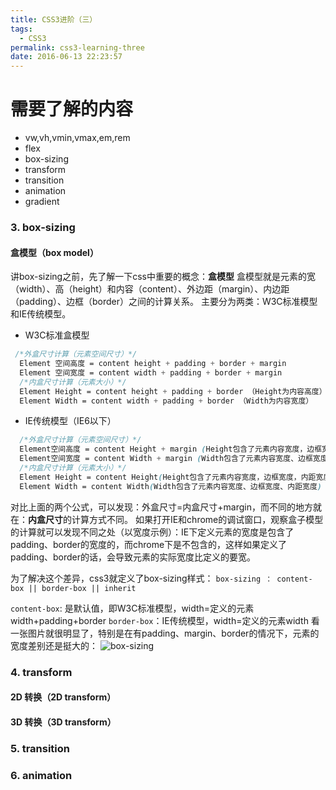 ```yaml
---
title: CSS3进阶（三）
tags:
  - CSS3
permalink: css3-learning-three
date: 2016-06-13 22:23:57
---
```


# 需要了解的内容
- vw,vh,vmin,vmax,em,rem
- flex
- box-sizing
- transform
- transition
- animation
- gradient

### 3. box-sizing
#### 盒模型（box model）

讲box-sizing之前，先了解一下css中重要的概念：**盒模型**
盒模型就是元素的宽（width）、高（height）和内容（content）、外边距（margin）、内边距（padding）、边框（border）之间的计算关系。
主要分为两类：W3C标准模型和IE传统模型。
- W3C标准盒模型
``` css
 /*外盒尺寸计算（元素空间尺寸）*/
  Element 空间高度 = content height + padding + border + margin
  Element 空间宽度 = content width + padding + border + margin
  /*内盒尺寸计算（元素大小）*/
  Element Height = content height + padding + border （Height为内容高度）
  Element Width = content width + padding + border （Width为内容宽度）
```
- IE传统模型（IE6以下）
``` css
  /*外盒尺寸计算（元素空间尺寸）*/
  Element空间高度 = content Height + margin (Height包含了元素内容宽度，边框宽度，内距宽度)
  Element空间宽度 = content Width + margin (Width包含了元素内容宽度、边框宽度、内距宽度)
  /*内盒尺寸计算（元素大小）*/
  Element Height = content Height(Height包含了元素内容宽度，边框宽度，内距宽度)
  Element Width = content Width(Width包含了元素内容宽度、边框宽度、内距宽度)
```

对比上面的两个公式，可以发现：外盒尺寸=内盒尺寸+margin，而不同的地方就在：**内盒尺寸**的计算方式不同。
如果打开IE和chrome的调试窗口，观察盒子模型的计算就可以发现不同之处（以宽度示例）：IE下定义元素的宽度是包含了padding、border的宽度的，而chrome下是不包含的，这样如果定义了padding、border的话，会导致元素的实际宽度比定义的要宽。

为了解决这个差异，css3就定义了box-sizing样式：
`box-sizing ： content-box || border-box || inherit`

`content-box`: 是默认值，即W3C标准模型，width=定义的元素width+padding+border
`border-box`：IE传统模型，width=定义的元素width
看一张图片就很明显了，特别是在有padding、margin、border的情况下，元素的宽度差别还是挺大的：
![box-sizing](/uploads/box-sizing.png "box sizing")

### 4. transform

#### 2D 转换（2D transform）


#### 3D 转换（3D transform）


### 5. transition

### 6. animation

